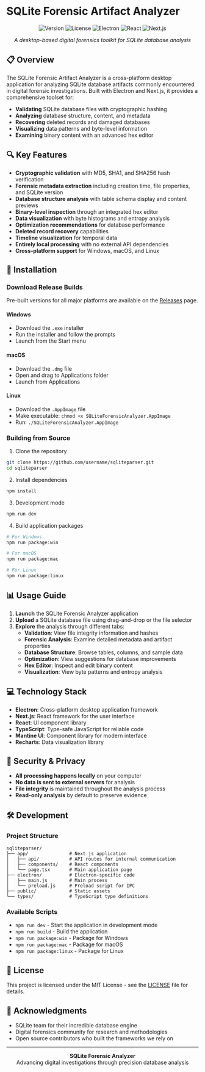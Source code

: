 # SQLite Forensic Artifact Analyzer

<div align="center">
  
![Version](https://img.shields.io/badge/version-1.0.0-blue.svg)
![License](https://img.shields.io/badge/license-MIT-green.svg)
![Electron](https://img.shields.io/badge/electron-36.0.0-teal.svg)
![React](https://img.shields.io/badge/react-19.0.0-blue.svg)
![Next.js](https://img.shields.io/badge/next.js-15.3.0-black.svg)

</div>

<div align="center">
  <i>A desktop-based digital forensics toolkit for SQLite database analysis</i>
</div>

## 📋 Overview

The SQLite Forensic Artifact Analyzer is a cross-platform desktop application for analyzing SQLite database artifacts commonly encountered in digital forensic investigations. Built with Electron and Next.js, it provides a comprehensive toolset for:

- **Validating** SQLite database files with cryptographic hashing
- **Analyzing** database structure, content, and metadata
- **Recovering** deleted records and damaged databases
- **Visualizing** data patterns and byte-level information
- **Examining** binary content with an advanced hex editor

## 🔍 Key Features

- **Cryptographic validation** with MD5, SHA1, and SHA256 hash verification
- **Forensic metadata extraction** including creation time, file properties, and SQLite version
- **Database structure analysis** with table schema display and content previews
- **Binary-level inspection** through an integrated hex editor
- **Data visualization** with byte histograms and entropy analysis
- **Optimization recommendations** for database performance
- **Deleted record recovery** capabilities
- **Timeline visualization** for temporal data
- **Entirely local processing** with no external API dependencies
- **Cross-platform support** for Windows, macOS, and Linux

## 🔧 Installation

### Download Release Builds

Pre-built versions for all major platforms are available on the [Releases](https://github.com/username/sqliteparser/releases) page.

#### Windows
- Download the `.exe` installer
- Run the installer and follow the prompts
- Launch from the Start menu

#### macOS
- Download the `.dmg` file
- Open and drag to Applications folder
- Launch from Applications

#### Linux
- Download the `.AppImage` file
- Make executable: `chmod +x SQLiteForensicAnalyzer.AppImage`
- Run: `./SQLiteForensicAnalyzer.AppImage`

### Building from Source

1. Clone the repository
```bash
git clone https://github.com/username/sqliteparser.git
cd sqliteparser
```

2. Install dependencies
```bash
npm install
```

3. Development mode
```bash
npm run dev
```

4. Build application packages
```bash
# For Windows
npm run package:win

# For macOS
npm run package:mac

# For Linux
npm run package:linux
```

## 📊 Usage Guide

1. **Launch** the SQLite Forensic Analyzer application
2. **Upload** a SQLite database file using drag-and-drop or the file selector
3. **Explore** the analysis through different tabs:
   - **Validation**: View file integrity information and hashes
   - **Forensic Analysis**: Examine detailed metadata and artifact properties
   - **Database Structure**: Browse tables, columns, and sample data
   - **Optimization**: View suggestions for database improvements
   - **Hex Editor**: Inspect and edit binary content
   - **Visualization**: View byte patterns and entropy analysis

## 💻 Technology Stack

- **Electron**: Cross-platform desktop application framework
- **Next.js**: React framework for the user interface
- **React**: UI component library
- **TypeScript**: Type-safe JavaScript for reliable code
- **Mantine UI**: Component library for modern interface
- **Recharts**: Data visualization library

## 🔐 Security & Privacy

- **All processing happens locally** on your computer
- **No data is sent to external servers** for analysis
- **File integrity** is maintained throughout the analysis process
- **Read-only analysis** by default to preserve evidence

## 🛠️ Development

### Project Structure

```
sqliteparser/
├── app/               # Next.js application
│   ├── api/           # API routes for internal communication
│   ├── components/    # React components 
│   └── page.tsx       # Main application page
├── electron/          # Electron-specific code
│   ├── main.js        # Main process
│   └── preload.js     # Preload script for IPC
├── public/            # Static assets
└── types/             # TypeScript type definitions
```

### Available Scripts

- `npm run dev` - Start the application in development mode
- `npm run build` - Build the application
- `npm run package:win` - Package for Windows
- `npm run package:mac` - Package for macOS
- `npm run package:linux` - Package for Linux

## 📜 License

This project is licensed under the MIT License - see the [LICENSE](LICENSE) file for details.

## 🙏 Acknowledgments

- SQLite team for their incredible database engine
- Digital forensics community for research and methodologies
- Open source contributors who built the frameworks we rely on

---

<div align="center">
  <p><strong>SQLite Forensic Analyzer</strong><br>Advancing digital investigations through precision database analysis</p>
</div>
